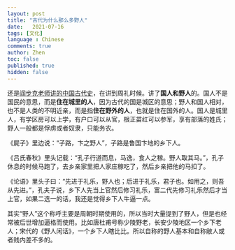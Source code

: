 ```yaml
---
layout: post
title: "古代为什么那么多野人"
date:   2021-07-16
tags: [文化]
language : Chinese
comments: true
author: Zhen
toc: false
published: true
hidden: false
---
```

还是[阎步克老师讲的中国古代史](https://youtu.be/qX3z3Gij_XY)，在讲到周礼时候。讲了**国人和野人**的。国人不是国民的意思，而是**住在城里的人**，因为古代的国是城区的意思；野人和国人相对，也不是人类的不明近亲，而是指**住在野外的人**，也就是住在国外的人。国人是城里人，有学区房可以上学，有户口可以从官，根正苗红可以参军，享有部落的姓氏；野人一般都是俘虏或者奴隶，只能务农。

《屍子》里边说：“子路，卞之野人”，子路是鲁国卞地的乡下人。

《吕氏春秋》里头记载：“孔子行道而息，马逸，食人之稼。野人取其马。”，孔子休息的时候马跑了，去乡亲家里把人家庄稼吃了，然后乡亲把他的马扣了。

《论语》里头子曰：“先进于礼乐，野人也；后进于礼乐，君子也。如用之，则吾从先进。”，孔夫子说，乡下人先当上官然后修习礼乐，富二代先修习礼乐然后才当上官，如果二选一的话，我还是觉得乡下人牛逼一点。

其实“野人”这个称呼主要是周朝时期使用的，所以当时大量提到了野人，但是也经常被后世增加逼格而使用。比如唐杜甫号称少陵野老，长安少陵地区一个乡下老人；宋代的《野人闲话》，一个乡下人瞎比比。所以自称的野人基本和自称敝人或者贱内差不多的。






<!--stackedit_data:
eyJoaXN0b3J5IjpbLTE4NzE2NzM5NjFdfQ==
-->